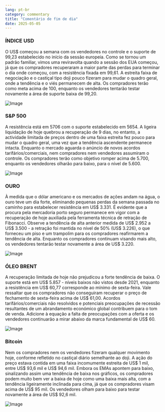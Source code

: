 ```yaml
---
lang: pt-br
category: commentary
title: "Comentário de fim de dia"
date: 2025-05-05
---
```


### ÍNDICE USD

O US$ começou a semana com os vendedores no controle e o suporte de 99,23 estabelecido no início da sessão europeia. Como se tornou um padrão familiar, vimos uma reviravolta quando a sessão dos EUA começou, já que os compradores recuperaram a maior parte das perdas para terminar o dia onde começou, com a resistência fixada em 99,61. A estreita faixa de negociação e o castiçal tipo doji pouco fizeram para mudar o quadro geral, onde a tendência e o viés permanecem de alta. Os compradores terão como meta acima de 100, enquanto os vendedores tentarão testar novamente a área de suporte baixa de 99,20.

![Image](https://markleighedu.github.io/img/May-2025/05-May-2025/usdindex.jpg)

### S&P 500

A resistência está em 5706 com o suporte estabelecido em 5654. A ligeira liquidação de hoje quebrou a recuperação de 9 dias, no entanto, a actividade limitada de preços dentro de uma faixa estreita fez pouco para mudar o quadro geral, uma vez que a tendência ascendente permanece intacta. Enquanto o mercado aguarda o anúncio de novos acordos tarifários/comerciais, nem compradores nem vendedores assumiram o controle. Os compradores terão como objetivo romper acima de 5.700, enquanto os vendedores olharão para baixo, para o nível de 5.600.

![Image](https://markleighedu.github.io/img/May-2025/05-May-2025/sp500.jpg)

### OURO

À medida que o dólar americano e os mercados de ações andam na água, o ouro teve um dia forte, eliminando pequenas perdas da semana passada no caminho para estabelecer resistência em US$ 3.331. É evidente que a procura pela mercadoria porto seguro permanece em vigor com a recuperação de hoje auxiliada pela ferramenta técnica de retração de Fibonacci. Observe a tendência de alta anterior medida de US$ 2.952 a US$ 3.500 - a retração foi mantida no nível de 50% (US$ 3.226), o que forneceu um piso e um trampolim para os compradores reafirmarem a tendência de alta. Enquanto os compradores continuam visando mais alto, os vendedores tentarão testar novamente a área de US$ 3.220. 

![Image](https://markleighedu.github.io/img/May-2025/05-May-2025/gold.jpg)

### ÓLEO BRENT

A recuperação limitada de hoje não prejudicou a forte tendência de baixa. O suporte está em US$ 5.857 - níveis baixos não vistos desde 2021, enquanto a resistência em US$ 60,77 corresponde ao mínimo de sexta-feira. Vale ressaltar que os compradores não conseguiram recuperar o preço de fechamento de sexta-feira acima de US$ 61,00. Acordos tarifários/comerciais não resolvidos e potenciais preocupações de recessão resultantes de um abrandamento económico global contribuem para o tom de venda. Adicione à equação a falta de preocupações com a oferta e os vendedores continuarão a mirar abaixo da marca fundamental de US$ 60. 

![Image](https://markleighedu.github.io/img/May-2025/05-May-2025/brentoil.jpg)

### Bitcoin

Nem os compradores nem os vendedores fizeram qualquer movimento hoje, conforme refletido no castiçal diário semelhante ao doji. A ação do preço estava contida em uma faixa incomumente estreita de US$ 1 mil, entre US$ 93,6 mil e US$ 94,6 mil. Embora os EMAs apontem para baixo, sinalizando assim uma tendência de baixa nos gráficos, os compradores podem muito bem ver a baixa de hoje como uma baixa mais alta, com a tendência ligeiramente inclinada para cima, já que os compradores visam acima de US$ 95 mil. Os vendedores olham para baixo para testar novamente a área de US$ 92,6 mil.

![Image](https://markleighedu.github.io/img/May-2025/05-May-2025/bitcoin.jpg)


